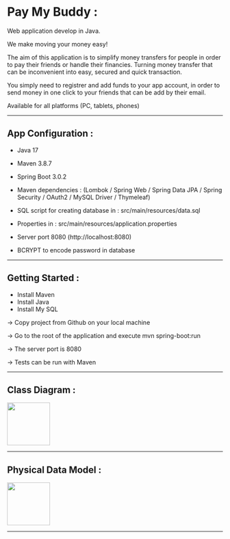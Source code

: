 
# Pay My Buddy :

Web application develop in Java. 

We make moving your money easy!

The aim of this application is to simplify money transfers for people in order to pay their friends or handle their financies.
Turning money transfer that can be inconvenient into easy, secured and quick transaction.

You simply need to registrer and add funds to your app account, in order to send money in one click to your friends that can be add by their email.

Available for all platforms (PC, tablets, phones)

-------------------------------------------------------------------------------------------------------------------------------------

## App Configuration :

- Java 17 
- Maven 3.8.7 
- Spring Boot 3.0.2
- Maven dependencies : (Lombok / Spring Web / Spring Data JPA / Spring Security / OAuth2 / MySQL Driver / Thymeleaf)
- SQL script for creating database in : src/main/resources/data.sql


- Properties in : src/main/resources/application.properties
- Server port 8080 (http://localhost:8080)
- BCRYPT to encode password in database

-------------------------------------------------------------------------------------------------------------------------------------

## Getting Started :

- Install Maven
- Install Java
- Install My SQL

-> Copy project from Github on your local machine

-> Go to the root of the application and execute mvn spring-boot:run

-> The server port is 8080

-> Tests can be run with Maven

-------------------------------------------------------------------------------------------------------------------------------------

## Class Diagram :

<img src="/images/classDiagram.png" width="100"/>

-------------------------------------------------------------------------------------------------------------------------------------

## Physical Data Model :

<img src="/images/physicalDataModel.png" width="100"/>

-------------------------------------------------------------------------------------------------------------------------------------

